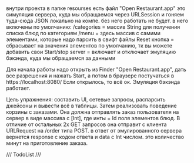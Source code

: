 #  

внутри проекта в папке resourses есть файл "Open Restaurant.app"
это симуляция сервера, куда мы обращаемся через URLSession и гоняем туда-сюда JSON локально на компе. без него работать не будет.
в него включены по умолчанию:
   /categories = массив String для получения списка блюд по категориям
   /menu = здесь массив с самими элементами, которые надо парсить в свифт файлы
   Reset кнопка = сбрасывает на значения элементов по умолчанию, тк вы можете добавить свои
   Start/stop server = включает и отключает эмуляцию бэкэнда, куда мы обращаемся за данными
   
   Для начала работы надо открыть из Finder "Open Restaurant.app", дать все разрешения и нажать Start, а потом в браузере постучаться в  https://localhost:8080/
   Если открылось, то всё ок. Эмуляция бэкэнда работает.
   
   Цель упражнения: составить UI, сетевые запросы, распарсить джейсоны и вывести всё в таблицы. Затем реализовать поведение корзины с заказами. Она должна отправлять заказ пользователя на сервер в виде массива с [Int], где инты = Id поля элементов блюд.
    В отличие от остальных 2х GET запросов она отправит с клиента URLRequest на /order  типа POST.  в ответ от эмулированного сервера вернется response c кодом ответа и data с Int числом. это количество минут на приготовление заказа. 
   
   
   /// TodoList  ///
   
